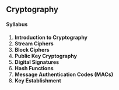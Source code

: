 ## Cryptography

#### Syllabus
1. **Introduction to Cryptography**
2. **Stream Ciphers**
3. **Block Ciphers**
4. **Public Key Cryptography**
5. **Digital Signatures**
6. **Hash Functions**
7. **Message Authentication Codes (MACs)**
8. **Key Establishment**
